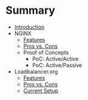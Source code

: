 # Summary

* [Introduction](README.md)
* NGINX
   * [Features](chapters/nginx/features.md)
   * [Pros vs. Cons](chapters/nginx/pros_vs_cons.md)
   * Proof of Concepts
       * PoC: Active/Active
       * PoC: Active/Passive
* Loadbalancer.org
   * [Features](chapters/loadbalancer.org/features.md)
   * [Pros vs. Cons](chapters/loadbalancer.org/pros_vs_cons.md)
   * [Current Setup](chapters/loadbalancer.org/current_setup.md)

